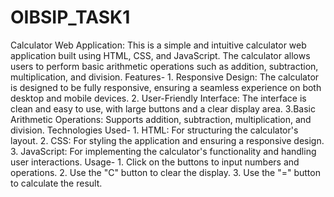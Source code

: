 # OIBSIP_TASK1
 Calculator Web Application: This is a simple and intuitive calculator web application built using HTML, CSS, and JavaScript. The calculator allows users to perform basic arithmetic operations such as addition, subtraction, multiplication, and division. Features- 1.	Responsive Design: The calculator is designed to be fully responsive, ensuring a seamless experience on both desktop and mobile devices. 2.	User-Friendly Interface: The interface is clean and easy to use, with large buttons and a clear display area. 3.Basic Arithmetic Operations: Supports addition, subtraction, multiplication, and division. Technologies Used- 1.	HTML: For structuring the calculator's layout. 2.	CSS: For styling the application and ensuring a responsive design. 3.	JavaScript: For implementing the calculator's functionality and handling user interactions. Usage- 1.	Click on the buttons to input numbers and operations. 2.	Use the "C" button to clear the display. 3.	Use the "=" button to calculate the result.
